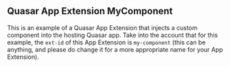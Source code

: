 ## Quasar App Extension MyComponent

This is an example of a Quasar App Extension that injects a custom component into the hosting Quasar app.
Take into the account that for this example, the `ext-id` of this App Extension is `my-component` (this can be anything, and please do change it for a more appropriate name for your App Extension).

